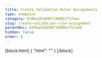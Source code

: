 ```yaml
---
title: Create Validation Rules Assignments
type: endpoint
category: 639ba2628407100061f5faac
slug: create-validation-rule-assignment
parentDoc: 639ba2658407100061f5fabb
hidden: false
order: 8
---
```

[block:html]
{
  "html": "<style>\n.LanguagePicker-divider { \n  display: none; }\n</style>"
}
[/block]